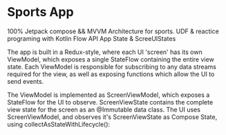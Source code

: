 # Sports App
100% Jetpack compose && MVVM Architecture for sports.
UDF & reactice programing with Kotlin Flow API
App State & ScreeUIStates

The app is built in a Redux-style, where each UI 'screen' has its own ViewModel, which exposes a single StateFlow containing the entire view state. Each ViewModel is responsible for subscribing to any data streams required for the view, as well as exposing functions which allow the UI to send events.



The ViewModel is implemented as ScreenViewModel, which exposes a StateFlow<ScreenViewState> for the UI to observe.
ScreenViewState contains the complete view state for the screen as an @Immutable data class.
The UI uses ScreenViewModel, and observes it's ScreenViewState as Compose State, using collectAsStateWithLifecycle():

